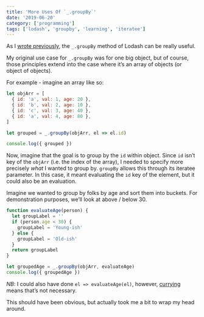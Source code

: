 ```yaml
---
title: 'More Uses Of `_.groupBy`'
date: '2019-06-20'
category: ['programming']
tags: ['lodash', 'groupby', 'learning', 'iteratee']
---
```


As I [wrote previously](../../2019-05-03/lodash-groupby-vs-custom-helpers), the `_.groupBy` method of Lodash can be really useful.

My original use case for `_.groupBy` was for one big object, but of course, those principles extend into the case where it’s an array of objects (or object of objects).

For example - imagine an array like so:

```javascript
let objArr = [
  { id: 'a', val: 1, age: 20 },
  { id: 'b', val: 2, age: 10 },
  { id: 'c', val: 3, age: 40 },
  { id: 'a', val: 4, age: 80 },
]

let grouped = _.groupBy(objArr, el => el.id)

console.log({ grouped })
```

Now, imagine that the goal is to group by the `id` within object. Since `id` isn’t key of the `objArr` (i.e. the index of the array), I needed to specify more precisely _what_ I wanted to group by. `groupBy` allows this through its iteratee parameter. In this case, it meant evaluating the `id` key of the element, but it could also be an evaluation.

Imagine we wanted to group by folks by age and sort them into buckets. For demonstration purposes, we’ll look at above / below 30.

```javascript
function evaluateAge(person) {
  let groupLabel = ''
  if (person.age < 30) {
    groupLabel = 'Young-ish'
  } else {
    groupLabel = 'Old-ish'
  }
  return groupLabel
}

let groupedAge = _.groupBy(objArr, evaluateAge)
console.log({ groupedAge })
```

_NB_: I could also have done `el => evaluateAge(el)`, however, [currying](../../2019-04-13/currying-an-introduction-with-function-declarations-and-expressions) means that’s not necessary.

This should have been obvious, but actually took me a bit to wrap my head around.
